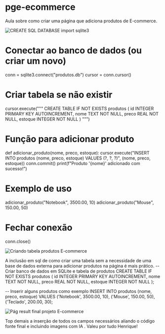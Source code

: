 # pge-ecommerce
Aula sobre como criar uma página que adiciona produtos de E-commerce.

![CREATE SQL DATABASE](https://github.com/user-attachments/assets/4bc4975b-4030-4079-b484-2a2b069c4a18)
import sqlite3

# Conectar ao banco de dados (ou criar um novo)
conn = sqlite3.connect("produtos.db")
cursor = conn.cursor()

# Criar tabela se não existir
cursor.execute("""
CREATE TABLE IF NOT EXISTS produtos (
    id INTEGER PRIMARY KEY AUTOINCREMENT,
    nome TEXT NOT NULL,
    preco REAL NOT NULL,
    estoque INTEGER NOT NULL
)
""")

# Função para adicionar produto
def adicionar_produto(nome, preco, estoque):
    cursor.execute("INSERT INTO produtos (nome, preco, estoque) VALUES (?, ?, ?)", (nome, preco, estoque))
    conn.commit()
    print(f"Produto '{nome}' adicionado com sucesso!")

# Exemplo de uso
adicionar_produto("Notebook", 3500.00, 10)
adicionar_produto("Mouse", 150.00, 50)
# Fechar conexão
conn.close()

![Criando tabela produtos E-commerce](https://github.com/user-attachments/assets/f17a163b-dc64-4bf1-ae97-b3d30c7178b4)

A inclusão em sql de como criar uma tabela sem a necessidade de uma base de dados externa para adicionar produtos na página é mais prático. 
-- Criar banco de dados em SQLite e tabela de produtos
CREATE TABLE IF NOT EXISTS produtos (
    id INTEGER PRIMARY KEY AUTOINCREMENT,
    nome TEXT NOT NULL,
    preco REAL NOT NULL,
    estoque INTEGER NOT NULL
);

-- Inserir alguns produtos como exemplo
INSERT INTO produtos (nome, preco, estoque) VALUES 
('Notebook', 3500.00, 10),
('Mouse', 150.00, 50),
('Teclado', 200.00, 30);

![Pág result final projeto E-commerce](https://github.com/user-attachments/assets/5dc59c8d-99c3-4ee2-a9a9-eeb5d09c1eac)

Top demais a inserção de todos os campos necessários aliando o código fonte final e incluindo imagens com IA . Valeu por tudo Henrique!
